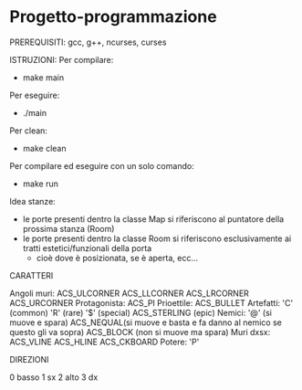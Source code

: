 # Progetto-programmazione

PREREQUISITI:
gcc, g++, ncurses, curses

ISTRUZIONI:
Per compilare:

- make main

Per eseguire:

- ./main

Per clean:

- make clean

Per compilare ed eseguire con un solo comando:

- make run

Idea stanze:

- le porte presenti dentro la classe Map si riferiscono al puntatore della prossima stanza (Room)
- le porte presenti dentro la classe Room si riferiscono esclusivamente ai tratti estetici/funzionali della porta
  - cioè dove è posizionata, se è aperta, ecc...

CARATTERI

Angoli muri: ACS_ULCORNER ACS_LLCORNER ACS_LRCORNER ACS_URCORNER
Protagonista: ACS_PI
Prioettile: ACS_BULLET
Artefatti: 'C' (common) 'R' (rare) '$' (special) ACS_STERLING (epic)
Nemici: '@' (si muove e spara) ACS_NEQUAL(si muove e basta e fa danno al nemico se questo gli va sopra) ACS_BLOCK (non si muove ma spara)
Muri dxsx: ACS_VLINE ACS_HLINE ACS_CKBOARD
Potere: 'P'

DIREZIONI

0 basso
1 sx
2 alto
3 dx 
